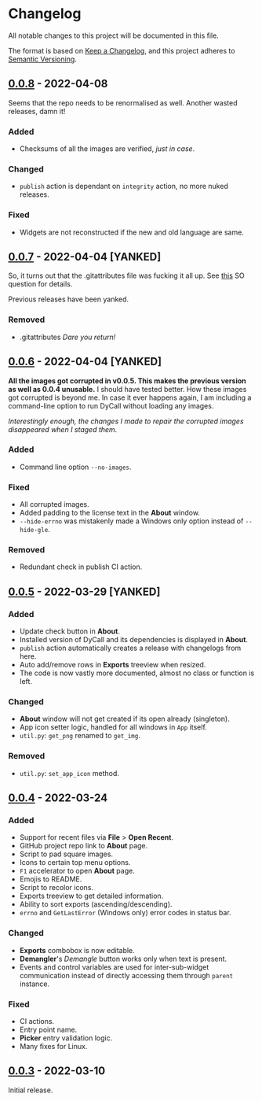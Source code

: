 # Changelog

All notable changes to this project will be documented in this file.

The format is based on [Keep a Changelog](https://keepachangelog.com/en/1.0.0/), and
this project adheres to [Semantic Versioning](https://semver.org/spec/v2.0.0.html).

## [0.0.8] - 2022-04-08

Seems that the repo needs to be renormalised as well. Another wasted releases,
damn it!

### Added

- Checksums of all the images are verified, *just in case*.

### Changed

- `publish` action is dependant on `integrity` action, no more nuked releases.

### Fixed

- Widgets are not reconstructed if the new and old language are same.

## [0.0.7] - 2022-04-04 [YANKED]

So, it turns out that the .gitattributes file was fucking it all up.
See [this](https://stackoverflow.com/q/19411981) SO question for details.

Previous releases have been yanked.

### Removed

- .gitattributes *Dare you return!*

## [0.0.6] - 2022-04-04 [YANKED]

**All the images got corrupted in v0.0.5. This makes the previous version as
well as 0.0.4 unusable.** I should have tested better. How these images got
corrupted is beyond me. In case it ever happens again, I am including a
command-line option to run DyCall without loading any images.

*Interestingly enough, the changes I made to repair the corrupted images
disappeared when I staged them.*

### Added

- Command line option `--no-images`.

### Fixed

- All corrupted images.
- Added padding to the license text in the **About** window.
- `--hide-errno` was mistakenly made a Windows only option instead of
  `--hide-gle`.

### Removed

- Redundant check in publish CI action.

## [0.0.5] - 2022-03-29 [YANKED]

### Added

- Update check button in **About**.
- Installed version of DyCall and its dependencies is displayed in **About**.
- `publish` action automatically creates a release with changelogs from here.
- Auto add/remove rows in **Exports** treeview when resized.
- The code is now vastly more documented, almost no class or function is left.

### Changed

- **About** window will not get created if its open already (singleton).
- App icon setter logic, handled for all windows in `App` itself.
- `util.py`: `get_png` renamed to `get_img`.

### Removed

- `util.py`: `set_app_icon` method.

## [0.0.4] - 2022-03-24

### Added

- Support for recent files via **File** > **Open Recent**.
- GitHub project repo link to **About** page.
- Script to pad square images.
- Icons to certain top menu options.
- `F1` accelerator to open **About** page.
- Emojis to README.
- Script to recolor icons.
- Exports treeview to get detailed information.
- Ability to sort exports (ascending/descending).
- `errno` and `GetLastError` (Windows only) error codes in status bar.

### Changed

- **Exports** combobox is now editable.
- **Demangler**'s _Demangle_ button works only when text is present.
- Events and control variables are used for inter-sub-widget communication
  instead of directly accessing them through `parent` instance.

### Fixed

- CI actions.
- Entry point name.
- **Picker** entry validation logic.
- Many fixes for Linux.

## [0.0.3] - 2022-03-10

Initial release.

[0.0.8]: https://github.com/demberto/DyCall/compare/v0.0.7...v0.0.8
[0.0.7]: https://github.com/demberto/DyCall/compare/v0.0.6...v0.0.7
[0.0.6]: https://github.com/demberto/DyCall/compare/v0.0.5...v0.0.6
[0.0.5]: https://github.com/demberto/DyCall/compare/v0.0.4...v0.0.5
[0.0.4]: https://github.com/demberto/DyCall/compare/v0.0.3...v0.0.4
[0.0.3]: https://github.com/demberto/DyCall/releases/tag/v0.0.3

